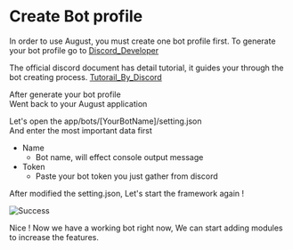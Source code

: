 # Create Bot profile

In order to use August, you must create one bot profile first.
To generate your bot profile go to [Discord_Developer](https://discord.com/developers/applications)

The official discord document has detail tutorial, it guides your through the bot creating process.
[Tutorail_By_Discord](https://discord.com/developers/docs/getting-started#creating-an-app)

After generate your bot profile\
Went back to your August application

Let's open the app/bots/[YourBotName]/setting.json\
And enter the most important data first

- Name
  - Bot name, will effect console output message
- Token
  - Paste your bot token you just gather from discord

After modified the setting.json, Let's start the framework again !

![Success](../../images/first_success.png)

Nice ! Now we have a working bot right now, We can start adding modules to increase the features.
